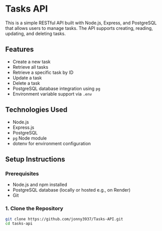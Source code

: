 # Tasks API

This is a simple RESTful API built with Node.js, Express, and PostgreSQL that allows users to manage tasks. The API supports creating, reading, updating, and deleting tasks.

## Features

- Create a new task
- Retrieve all tasks
- Retrieve a specific task by ID
- Update a task
- Delete a task
- PostgreSQL database integration using `pg`
- Environment variable support via `.env`

## Technologies Used

- Node.js
- Express.js
- PostgreSQL
- `pg` Node module
- dotenv for environment configuration

## Setup Instructions

### Prerequisites

- Node.js and npm installed
- PostgreSQL database (locally or hosted e.g., on Render)
- Git

### 1. Clone the Repository

```bash
git clone https://github.com/jonny3937/Tasks-API.git
cd tasks-api
